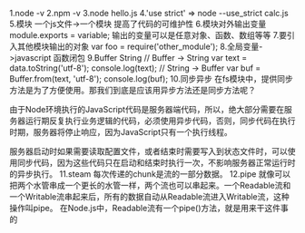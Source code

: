 1.node -v
2.npm -v
3.node hello.js
4.'use strict' => node --use_strict calc.js
5.模块 一个js文件->一个模块 提高了代码的可维护性
6.模块对外输出变量 module.exports = variable; 输出的变量可以是任意对象、函数、数组等等
7.要引入其他模块输出的对象 var foo = require('other_module');
8.全局变量->javascript 函数闭包
9.Buffer  String 
  // Buffer -> String
    var text = data.toString('utf-8');
    console.log(text);
 // String -> Buffer
    var buf = Buffer.from(text, 'utf-8');
    console.log(buf);
10.同步异步
在fs模块中，提供同步方法是为了方便使用。那我们到底是应该用异步方法还是同步方法呢？

由于Node环境执行的JavaScript代码是服务器端代码，所以，绝大部分需要在服务器运行期反复执行业务逻辑的代码，必须使用异步代码，否则，同步代码在执行时期，服务器将停止响应，因为JavaScript只有一个执行线程。

服务器启动时如果需要读取配置文件，或者结束时需要写入到状态文件时，可以使用同步代码，因为这些代码只在启动和结束时执行一次，不影响服务器正常运行时的异步执行。
11.steam
每次传递的chunk是流的一部分数据。
12.pipe
就像可以把两个水管串成一个更长的水管一样，两个流也可以串起来。一个Readable流和一个Writable流串起来后，所有的数据自动从Readable流进入Writable流，这种操作叫pipe。
在Node.js中，Readable流有一个pipe()方法，就是用来干这件事的